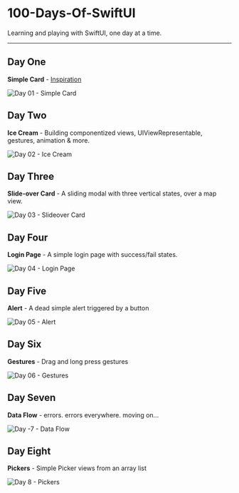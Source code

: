 # 100-Days-Of-SwiftUI
Learning and playing with SwiftUI, one day at a time. 

---

## Day One
**Simple Card** - [Inspiration](https://dribbble.com/shots/4020659-Jing-A-studio-UI-interface/attachments/921089)

![Day 01 - Simple Card](/img/day01.png)

## Day Two
**Ice Cream** - Building componentized views, UIViewRepresentable, gestures, animation & more.

![Day 02 - Ice Cream](/img/day02.png)

## Day Three
**Slide-over Card** - A sliding modal with three vertical states, over a map view.

![Day 03 - Slideover Card](/img/day03.png)



## Day Four
**Login Page** - A simple login page with success/fail states.

![Day 04 - Login Page](/img/day04.png)


## Day Five
**Alert** - A dead simple alert triggered by a button

![Day 05 - Alert](/img/day05.png)

## Day Six
**Gestures** - Drag and long press gestures

![Day 06 - Gestures](/img/day06.png)

## Day Seven
**Data Flow** - errors. errors everywhere. moving on...

![Day -7 - Data Flow](/img/day07.png)

## Day Eight
**Pickers** - Simple Picker views from an array list

![Day 8 - Pickers](/img/day08.png)

